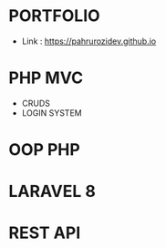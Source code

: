 # PORTFOLIO
  - Link : https://pahrurozidev.github.io
# PHP MVC
  - CRUDS
  - LOGIN SYSTEM
# OOP PHP
# LARAVEL 8
# REST API

